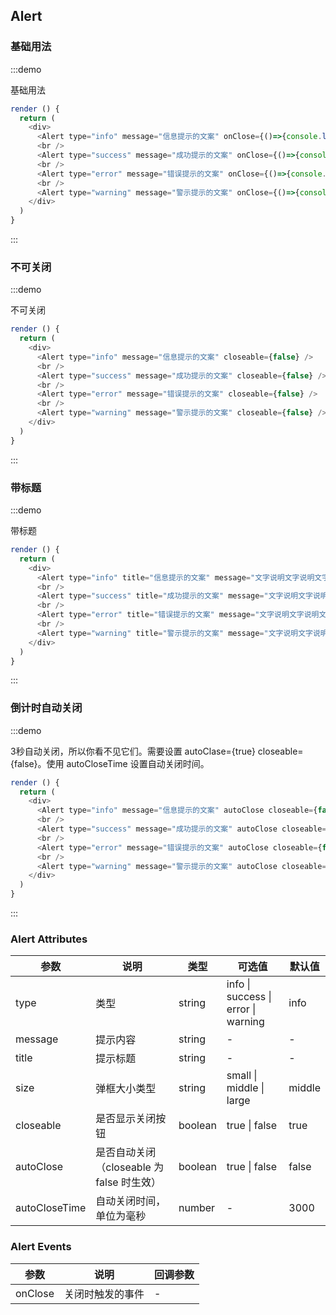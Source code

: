 ## Alert


### 基础用法

:::demo

基础用法

```js
render () {
  return (
    <div>
      <Alert type="info" message="信息提示的文案" onClose={()=>{console.log('alert关闭回调')}} />
      <br />
      <Alert type="success" message="成功提示的文案" onClose={()=>{console.log('alert关闭回调')}} />
      <br />
      <Alert type="error" message="错误提示的文案" onClose={()=>{console.log('alert关闭回调')}} />
      <br />
      <Alert type="warning" message="警示提示的文案" onClose={()=>{console.log('alert关闭回调')}} />
    </div>
  )
}
```
:::


### 不可关闭

:::demo

不可关闭

```js
render () {
  return (
    <div>
      <Alert type="info" message="信息提示的文案" closeable={false} />
      <br />
      <Alert type="success" message="成功提示的文案" closeable={false} />
      <br />
      <Alert type="error" message="错误提示的文案" closeable={false} />
      <br />
      <Alert type="warning" message="警示提示的文案" closeable={false} />
    </div>
  )
}
```
:::


### 带标题

:::demo

带标题

```js
render () {
  return (
    <div>
      <Alert type="info" title="信息提示的文案" message="文字说明文字说明文字说明文字说明文字说明文字说明" onClose={()=>{console.log('alert关闭回调')}} />
      <br />
      <Alert type="success" title="成功提示的文案" message="文字说明文字说明文字说明文字说明文字说明文字说明" onClose={()=>{console.log('alert关闭回调')}} />
      <br />
      <Alert type="error" title="错误提示的文案" message="文字说明文字说明文字说明文字说明文字说明文字说明" onClose={()=>{console.log('alert关闭回调')}} />
      <br />
      <Alert type="warning" title="警示提示的文案" message="文字说明文字说明文字说明文字说明文字说明文字说明" onClose={()=>{console.log('alert关闭回调')}} />
    </div>
  )
}
```
:::


### 倒计时自动关闭

:::demo

3秒自动关闭，所以你看不见它们。需要设置 autoClase={true} closeable={false}。使用 autoCloseTime 设置自动关闭时间。

```js
render () {
  return (
    <div>
      <Alert type="info" message="信息提示的文案" autoClose closeable={false} onClose={()=>{console.log('alert关闭回调')}} />
      <br />
      <Alert type="success" message="成功提示的文案" autoClose closeable={false} onClose={()=>{console.log('alert关闭回调')}} />
      <br />
      <Alert type="error" message="错误提示的文案" autoClose closeable={false} onClose={()=>{console.log('alert关闭回调')}} />
      <br />
      <Alert type="warning" message="警示提示的文案" autoClose closeable={false} onClose={()=>{console.log('alert关闭回调')}} />
    </div>
  )
}
```
:::


### Alert Attributes

| 参数 | 说明 | 类型 | 可选值 | 默认值 |
| -------- | ----- | ---- | ---- | ---- |
| type | 类型 | string | info \| success \| error \| warning | info |
| message | 提示内容 | string | - | - |
| title | 提示标题 | string | - | - |
| size | 弹框大小类型 | string | small \| middle \| large | middle |
| closeable | 是否显示关闭按钮 | boolean | true \| false | true |
| autoClose |  是否自动关闭（closeable 为 false 时生效） | boolean | true \| false |  false |
| autoCloseTime | 自动关闭时间，单位为毫秒 | number | - | 3000 |


### Alert Events

| 参数 | 说明 | 回调参数
| ------- | ------- | ------- |
| onClose | 关闭时触发的事件 | - |
